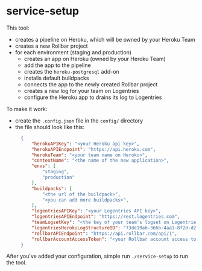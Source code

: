 # service-setup

This tool:
* creates a pipeline on Heroku, which will be owned by your Heroku Team
* creates a new Rollbar project
* for each environment (staging and production)
  * creates an app on Heroku (owned by your Heroku Team)
  * add the app to the pipeline
  * creates the `heroku-postgresql` add-on
  * installs default buildpacks
  * connects the app to the newly created Rollbar project
  * creates a new log for your team on Logentries
  * configure the Heroku app to drains its log to Logentries

To make it work:
* create the `.config.json` file in the `config/` directory
* the file should look like this:
  ```json
    {
    	"herokuAPIKey": "<your Heroku api key>",
    	"herokuAPIEndpoint": "https://api.heroku.com",
    	"herokuTeam": "<your team name on Heroku>",
    	"contextName": "<the name of the new application>",
    	"envs": [
    		"staging",
    		"production"
    	],
    	"buildpacks": [
    		"<the url of the buildpack>",
    		"<you can add more buildpacks>",
    	],
    	"logentriesAPIKey": "<your Logentries API key>",
    	"logentriesAPIEndpoint": "https://rest.logentries.com",
    	"teamLogsetKey": "<the key of your team's logset on Logentries>",
    	"logentriesHerokuLogStructureID": "73de19ab-366b-4aa1-8f2d-d2b2128f1771",
    	"rollbarAPIEndpoint": "https://api.rollbar.com/api/1",
    	"rollbarAccountAccessToken": "<your Rollbar account access token>"
    }
  ```

After you've added your configuration, simple run `./service-setup` to run the tool.
